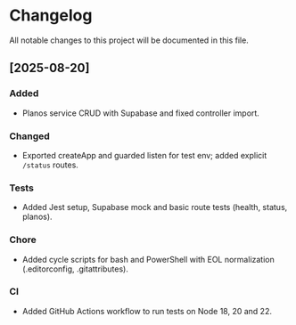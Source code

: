 # Changelog
All notable changes to this project will be documented in this file.

## [2025-08-20]
### Added
- Planos service CRUD with Supabase and fixed controller import.
### Changed
- Exported createApp and guarded listen for test env; added explicit `/status` routes.
### Tests
- Added Jest setup, Supabase mock and basic route tests (health, status, planos).
### Chore
- Added cycle scripts for bash and PowerShell with EOL normalization (.editorconfig, .gitattributes).
### CI
- Added GitHub Actions workflow to run tests on Node 18, 20 and 22.
